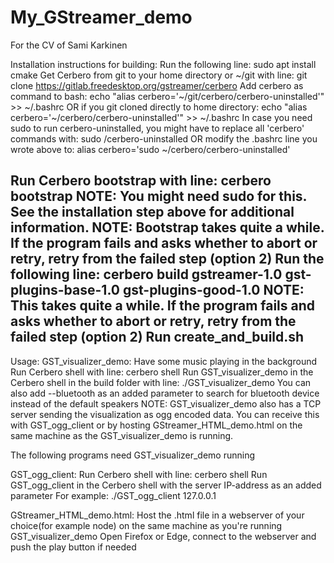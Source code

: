 # My_GStreamer_demo
For the CV of Sami Karkinen


Installation instructions for building:
Run the following line:
	sudo apt install cmake
Get Cerbero from git to your home directory or ~/git with line:
	git clone https://gitlab.freedesktop.org/gstreamer/cerbero
Add cerbero as command to bash:
	echo "alias cerbero='~/git/cerbero/cerbero-uninstalled'" >> ~/.bashrc
		OR if you git cloned directly to home directory:
	echo "alias cerbero='~/cerbero/cerbero-uninstalled'" >> ~/.bashrc
	In case you need sudo to run cerbero-uninstalled, you might have to replace all 'cerbero' commands with:
		sudo <cerbero-directory>/cerbero-uninstalled
			OR modify the .bashrc line you wrote above to:
		alias cerbero='sudo ~/cerbero/cerbero-uninstalled'

Run Cerbero bootstrap with line:
	cerbero bootstrap
	NOTE: You might need sudo for this. See the installation step above for additional information.
	NOTE: Bootstrap takes quite a while. If the program fails and asks whether to abort or retry, retry from the failed step (option 2)
Run the following line:
	cerbero build gstreamer-1.0 gst-plugins-base-1.0 gst-plugins-good-1.0
	NOTE: This takes quite a while. If the program fails and asks whether to abort or retry, retry from the failed step (option 2)
Run create_and_build.sh
-----------------------------------------------------------------------------------------------------------------------------


Usage:
GST_visualizer_demo:
Have some music playing in the background
Run Cerbero shell with line:
	cerbero shell
Run GST_visualizer_demo in the Cerbero shell in the build folder with line:
	./GST_visualizer_demo
		You can also add --bluetooth as an added parameter to search for bluetooth device instead of the default speakers
NOTE: GST_visualizer_demo also has a TCP server sending the visualization as ogg encoded data. You can receive this with GST_ogg_client
or by hosting GStreamer_HTML_demo.html on the same machine as the GST_visualizer_demo is running.


The following programs need GST_visualizer_demo running

GST_ogg_client:
Run Cerbero shell with line:
	cerbero shell
Run GST_ogg_client in the Cerbero shell with the server IP-address as an added parameter
	For example: ./GST_ogg_client 127.0.0.1

GStreamer_HTML_demo.html:
Host the .html file in a webserver of your choice(for example node) on the same machine as you're running GST_visualizer_demo
Open Firefox or Edge, connect to the webserver and push the play button if needed
